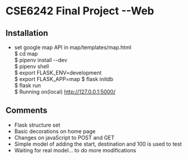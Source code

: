# CSE6242 Final Project --Web

## Installation

* set google map API in map/templates/map.html    
$ cd map    
$ pipenv install --dev   
$ pipenv shell   
$ export FLASK_ENV=development   
$ export FLASK_APP=map
$ flask initdb   
$ flask run  
$ Running on(local) http://127.0.0.1:5000/   

## Comments
* Flask structure set
* Basic decorations on home page
* Changes on javaScript to POST and GET
* Simple model of adding the start, destination and 100 is used to test
* Waiting for real model... to do more modifications 
